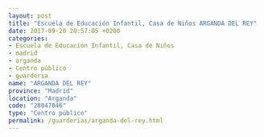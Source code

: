 ```yaml
---
layout: post
title: "Escuela de Educación Infantil, Casa de Niños ARGANDA DEL REY"
date: 2017-09-20 20:57:05 +0200
categories:
- Escuela de Educación Infantil, Casa de Niños
- madrid
- arganda
- Centro público
- guarderia
name: "ARGANDA DEL REY"
province: "Madrid"
location: "Arganda"
code: "28047046"
type: "Centro público"
permalink: /guarderias/arganda-del-rey.html
---
```

